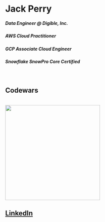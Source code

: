 # Jack Perry
##### Data Engineer @ Digible, Inc.
##### AWS Cloud Practitioner
##### GCP Associate Cloud Engineer
##### Snowflake SnowPro Core Certified 

<br/>

## Codewars
<br/>
<img src="https://www.codewars.com/users/SirSkylord/badges/large" width="300" />
 
<br/>
 
## [LinkedIn](https://www.linkedin.com/in/jack-e-perry/)
